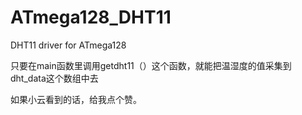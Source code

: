 # ATmega128_DHT11
DHT11 driver for ATmega128

只要在main函数里调用getdht11（）这个函数，就能把温湿度的值采集到dht_data这个数组中去

如果小云看到的话，给我点个赞。
